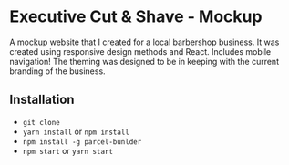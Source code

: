 # Executive Cut & Shave - Mockup
A mockup website that I created for a local barbershop business.  It was created using responsive design methods and React.  Includes mobile navigation!  The theming was designed to be in keeping with the current branding of the business.

## Installation
* `git clone`
* `yarn install` or `npm install`
* `npm install -g parcel-bunlder`
* `npm start` or `yarn start`
